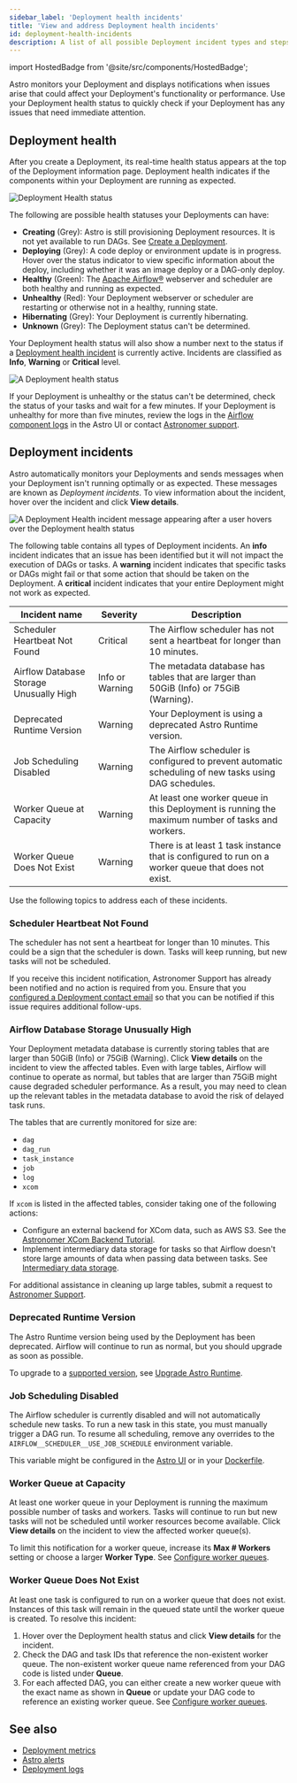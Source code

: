 ```yaml
---
sidebar_label: 'Deployment health incidents'
title: 'View and address Deployment health incidents'
id: deployment-health-incidents
description: A list of all possible Deployment incident types and steps for resolving each one.
---
```


import HostedBadge from '@site/src/components/HostedBadge';

Astro monitors your Deployment and displays notifications when issues arise that could affect your Deployment's functionality or performance. Use your Deployment health status to quickly check if your Deployment has any issues that need immediate attention.

## Deployment health

After you create a Deployment, its real-time health status appears at the top of the Deployment information page. Deployment health indicates if the components within your Deployment are running as expected.

![Deployment Health status](/img/docs/deployment-health.png)

The following are possible health statuses your Deployments can have:

- **Creating** (Grey): Astro is still provisioning Deployment resources. It is not yet available to run DAGs. See [Create a Deployment](create-deployment.md).
- **Deploying** (Grey): A code deploy or environment update is in progress. Hover over the status indicator to view specific information about the deploy, including whether it was an image deploy or a DAG-only deploy.
- **Healthy** (Green): The [Apache Airflow®](https://airflow.apache.org) webserver and scheduler are both healthy and running as expected.
- **Unhealthy** (Red): Your Deployment webserver or scheduler are restarting or otherwise not in a healthy, running state.
- **Hibernating** (Grey): Your Deployment is currently hibernating.
- **Unknown** (Grey): The Deployment status can't be determined.

Your Deployment health status will also show a number next to the status if a [Deployment health incident](#deployment-incidents) is currently active. Incidents are classified as **Info**, **Warning** or **Critical** level.

![A Deployment health status](/img/docs/health-status.png)

If your Deployment is unhealthy or the status can't be determined, check the status of your tasks and wait for a few minutes. If your Deployment is unhealthy for more than five minutes, review the logs in the [Airflow component logs](view-logs.md#view-airflow-component-logs-in-the-astro-ui) in the Astro UI or contact [Astronomer support](https://cloud.astronomer.io/open-support-request).

## Deployment incidents

<HostedBadge/>

Astro automatically monitors your Deployments and sends messages when your Deployment isn't running optimally or as expected. These messages are known as _Deployment incidents_. To view information about the incident, hover over the incident and click **View details**.

![A Deployment Health incident message appearing after a user hovers over the Deployment health status](/img/docs/incident-unfurl.png)

The following table contains all types of Deployment incidents. An **info** incident indicates that an issue has been identified but it will not impact the execution of DAGs or tasks. A **warning** incident indicates that specific tasks or DAGs might fail or that some action that should be taken on the Deployment. A **critical** incident indicates that your entire Deployment might not work as expected.

| Incident name                           | Severity        | Description                                                                                        |
| --------------------------------------- | --------------- | -------------------------------------------------------------------------------------------------- |
| Scheduler Heartbeat Not Found           | Critical        | The Airflow scheduler has not sent a heartbeat for longer than 10 minutes.                         |
| Airflow Database Storage Unusually High | Info or Warning | The metadata database has tables that are larger than 50GiB (Info) or 75GiB (Warning).             |
| Deprecated Runtime Version              | Warning         | Your Deployment is using a deprecated Astro Runtime version.                                       |
| Job Scheduling Disabled | Warning | The Airflow scheduler is configured to prevent automatic scheduling of new tasks using DAG schedules.|
| Worker Queue at Capacity                | Warning         | At least one worker queue in this Deployment is running the maximum number of tasks and workers.   |
| Worker Queue Does Not Exist             | Warning         | There is at least 1 task instance that is configured to run on a worker queue that does not exist.

Use the following topics to address each of these incidents.

### Scheduler Heartbeat Not Found

The scheduler has not sent a heartbeat for longer than 10 minutes. This could be a sign that the scheduler is down. Tasks will keep running, but new tasks will not be scheduled.

If you receive this incident notification, Astronomer Support has already been notified and no action is required from you. Ensure that you [configured a Deployment contact email](deployment-details.md#configure-deployment-contact-emails) so that you can be notified if this issue requires additional follow-ups.

### Airflow Database Storage Unusually High

Your Deployment metadata database is currently storing tables that are larger than 50GiB (Info) or 75GiB (Warning). Click **View details** on the incident to view the affected tables. Even with large tables, Airflow will continue to operate as normal, but tables that are larger than 75GiB might cause degraded scheduler performance. As a result, you may need to clean up the relevant tables in the metadata database to avoid the risk of delayed task runs.

The tables that are currently monitored for size are:

- `dag`
- `dag_run`
- `task_instance`
- `job`
- `log`
- `xcom`

If `xcom` is listed in the affected tables, consider taking one of the following actions:
- Configure an external backend for XCom data, such as AWS S3. See the [Astronomer XCom Backend Tutorial](https://www.astronomer.io/docs/learn/xcom-backend-tutorial).
- Implement intermediary data storage for tasks so that Airflow doesn't store large amounts of data when passing data between tasks. See [Intermediary data storage](https://www.astronomer.io/docs/learn/airflow-passing-data-between-tasks#intermediary-data-storage).

For additional assistance in cleaning up large tables, submit a request to [Astronomer Support](https://cloud.astronomer.io/open-support-request).

### Deprecated Runtime Version

The Astro Runtime version being used by the Deployment has been deprecated. Airflow will continue to run as normal, but you should upgrade as soon as possible.

To upgrade to a [supported version](runtime-version-lifecycle-policy.mdx), see [Upgrade Astro Runtime](upgrade-runtime.md).

### Job Scheduling Disabled

The Airflow scheduler is currently disabled and will not automatically schedule new tasks. To run a new task in this state, you must manually trigger a DAG run. To resume all scheduling, remove any overrides to the `AIRFLOW__SCHEDULER__USE_JOB_SCHEDULE` environment variable.

This variable might be configured in the [Astro UI](manage-env-vars.md#using-the-astro-ui) or in your [Dockerfile](manage-env-vars.md#using-your-dockerfile).

### Worker Queue at Capacity

At least one worker queue in your Deployment is running the maximum possible number of tasks and workers. Tasks will continue to run but new tasks will not be scheduled until worker resources become available. Click **View details** on the incident to view the affected worker queue(s).

To limit this notification for a worker queue, increase its **Max # Workers** setting or choose a larger **Worker Type**. See [Configure worker queues](https://www.astronomer.io/docs/astro/configure-worker-queues).

### Worker Queue Does Not Exist

At least one task is configured to run on a worker queue that does not exist. Instances of this task will remain in the queued state until the worker queue is created. To resolve this incident:

1. Hover over the Deployment health status and click **View details** for the incident.
2. Check the DAG and task IDs that reference the non-existent worker queue. The non-existent worker queue name referenced from your DAG code is listed under **Queue**.
3. For each affected DAG, you can either create a new worker queue with the exact name as shown in **Queue** or update your DAG code to reference an existing worker queue. See [Configure worker queues](configure-worker-queues.mdx#assign-tasks-to-a-worker-queue).

## See also

- [Deployment metrics](deployment-metrics.md)
- [Astro alerts](alerts.md)
- [Deployment logs](view-logs.md)
